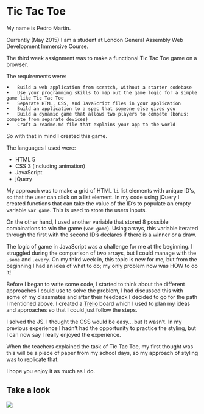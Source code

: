 # Tic Tac Toe

My name is Pedro Martin.

Currently (May 2015) I am a student at London General Assembly Web Development Immersive Course.

The third week assignment was to make a functional Tic Tac Toe game on a browser.

The requirements were:

	•	Build a web application from scratch, without a starter codebase
	•	Use your programming skills to map out the game logic for a simple game like Tic Tac Toe
	•	Separate HTML, CSS, and JavaScript files in your application
	•	Build an application to a spec that someone else gives you
	•	Build a dynamic game that allows two players to compete (bonus: compete from separate devices)
	•	Craft a readme.md file that explains your app to the world

So with that in mind I created this game.

The languages I used were:

* HTML 5
* CSS 3 (including animation)
* JavaScript
* jQuery

My approach was to make a grid of HTML `li` list elements with unique ID's, so that the user can click on a list element. In my code using jQuery I created functions that can take the value of the ID’s to populate an empty variable `var game`. This is used to store the users inputs.

On the other hand, I used another variable that stored 8 possible combinations to win the game (`var game`). Using arrays, this variable iterated through the first with the second ID’s declares if there is a winner or a draw.

The logic of game in JavaScript was a challenge for me at the beginning. I struggled during the comparison of two arrays, but I could manage with the `.some` and `.every`. On my third week in, this topic is new for me, but from the beginning I had an idea of what to do; my only problem now was HOW to do it!

Before I began to write some code, I started to think about the different approaches I could use to solve the problem, I had discussed this with some of my classmates and after their feedback I decided to go for the path I mentioned above. I created a [Trello](https://trello.com/b/f9L3Kpnr/pedro-martin-tic-tac-toe) board which I used to plan my ideas and approaches so that I could just follow the steps.

I solved the JS. I thought the CSS would be easy… but It wasn’t. In my previous experience I hadn’t had the opportunity to practice the styling, but I can now say I really enjoyed the experience.

When the teachers explained the task of Tic Tac Toe, my first thought was this will be a piece of paper from my school days, so my approach of styling was to replicate that.

I hope you enjoy it as much as I do.

## Take a look

![](http://pataruco.s3.amazonaws.com/ga/tic-tac-toe/tic-tac-toe-screen.png)